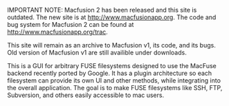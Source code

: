 IMPORTANT NOTE:
Macfusion 2 has been released and this site is outdated. The new site is at http://www.macfusionapp.org.
The code and bug system for Macfusion 2 can be found at http://www.macfusionapp.org/trac.

This site will remain as an archive to Macfusion v1, its code, and its bugs. Old version of Macfusion v1 are still availible under downloads.

This is a GUI for arbitrary FUSE filesystems designed to use the MacFuse backend recently ported by Google. It has a plugin architecture so each filesystem can provide its own UI and other methods, while integrating into the overall application. The goal is to make FUSE filesystems like SSH, FTP, Subversion, and others easily accessible to mac users.